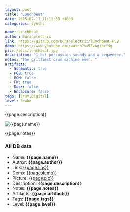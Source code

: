 ```yaml
---
layout: post
title: "Lunchbeat"
date: 2025-02-17 11:11:59 +0000
categories: synths

name: Lunchbeat
author: Buranelectrix
link: https://github.com/buranelectrix/lunchbeat-PCB
demo: https://www.youtube.com/watch?v=9ZvAgihcfdg
pic: /pics/lunchbeat.jpg
description: "1-bit percussion sounds and a sequencer."
notes: "The grittiest drum machine ever. "
artifacts:
  - Schematic: true
  - PCB: true
  - BOM: false
  - FW: true
  - Docs: false
  - Enclosure: false
tags: [Drum,Digital]
level: Newbe
---
```


{{page.description}}

![{{page.name}}]({{page.pic}})

{{page.notes}}

### All DB data
- Name: **{{page.name}}**
- Author: **{{page.author}}**
- Link: [{{page.link}}]({{page.link}})
- Demo: [{{page.demo}}]({{page.demo}})
- Picture: [{{page.pic}}]({{page.pic}})
- Description: **{{page.description}}**
- Notes: **{{page.notes}}**
- Artifacts: **{{page.artifacts}}**
- Tags: **{{page.tags}}**
- Level: **{{page.level}}**
